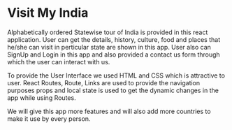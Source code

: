 # Visit My India

Alphabetically ordered Statewise tour of India is provided in this react application. User can get the details, history, culture, food and places that he/she can visit in perticular state are shown in this app. User also can SignUp and Login in this app and also provided a contact us form through which the user can interact with us.

To provide the User Interface we used HTML and CSS which is attractive to user. React Routes, Route, Links are used to provide the navigation purposes props and local state is used to get the dynamic changes in the app while using Routes.

We will give this app more features and will also add more countries to make it use by every person.
